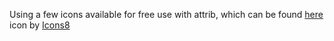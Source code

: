
Using a few icons available for free use with attrib, which can be found  <a target="_blank" href="https://icons8.com/icon/vU7V8aXIgB2K/spartan-helmet">here</a> icon by <a target="_blank" href="https://icons8.com">Icons8</a>
